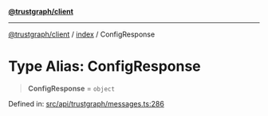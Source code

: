 [**@trustgraph/client**](../../README.md)

***

[@trustgraph/client](../../README.md) / [index](../README.md) / ConfigResponse

# Type Alias: ConfigResponse

> **ConfigResponse** = `object`

Defined in: [src/api/trustgraph/messages.ts:286](https://github.com/trustgraph-ai/trustgraph-ts-client/blob/24d0d0886a310c1fecf9e6fc95cd3a24cf32c92e/src/api/trustgraph/messages.ts#L286)
